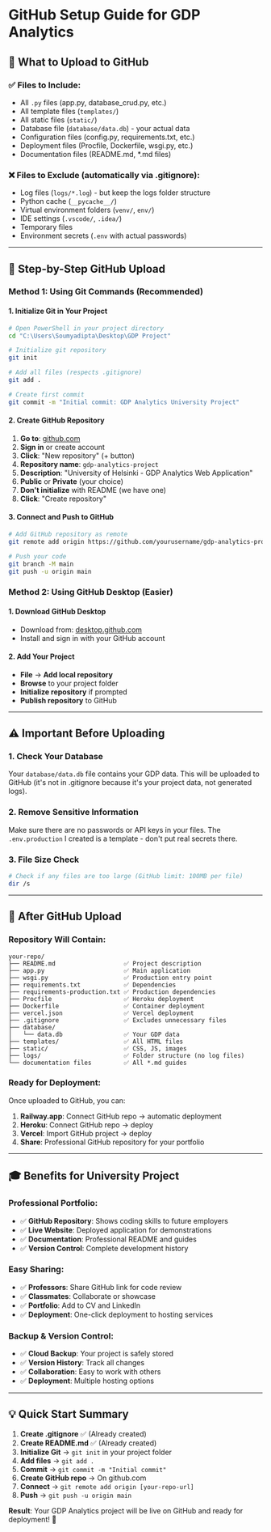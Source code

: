 # GitHub Setup Guide for GDP Analytics

## 📁 **What to Upload to GitHub**

### **✅ Files to Include:**
- All `.py` files (app.py, database_crud.py, etc.)
- All template files (`templates/`)
- All static files (`static/`)
- Database file (`database/data.db`) - your actual data
- Configuration files (config.py, requirements.txt, etc.)
- Deployment files (Procfile, Dockerfile, wsgi.py, etc.)
- Documentation files (README.md, *.md files)

### **❌ Files to Exclude (automatically via .gitignore):**
- Log files (`logs/*.log`) - but keep the logs folder structure
- Python cache (`__pycache__/`)
- Virtual environment folders (`venv/`, `env/`)
- IDE settings (`.vscode/`, `.idea/`)
- Temporary files
- Environment secrets (`.env` with actual passwords)

---

## 🚀 **Step-by-Step GitHub Upload**

### **Method 1: Using Git Commands (Recommended)**

#### **1. Initialize Git in Your Project**
```bash
# Open PowerShell in your project directory
cd "C:\Users\Soumyadipta\Desktop\GDP Project"

# Initialize git repository
git init

# Add all files (respects .gitignore)
git add .

# Create first commit
git commit -m "Initial commit: GDP Analytics University Project"
```

#### **2. Create GitHub Repository**
1. **Go to**: [github.com](https://github.com)
2. **Sign in** or create account
3. **Click**: "New repository" (+ button)
4. **Repository name**: `gdp-analytics-project`
5. **Description**: "University of Helsinki - GDP Analytics Web Application"
6. **Public** or **Private** (your choice)
7. **Don't initialize** with README (we have one)
8. **Click**: "Create repository"

#### **3. Connect and Push to GitHub**
```bash
# Add GitHub repository as remote
git remote add origin https://github.com/yourusername/gdp-analytics-project.git

# Push your code
git branch -M main
git push -u origin main
```

### **Method 2: Using GitHub Desktop (Easier)**

#### **1. Download GitHub Desktop**
- Download from: [desktop.github.com](https://desktop.github.com)
- Install and sign in with your GitHub account

#### **2. Add Your Project**
- **File** → **Add local repository**
- **Browse** to your project folder
- **Initialize repository** if prompted
- **Publish repository** to GitHub

---

## ⚠️ **Important Before Uploading**

### **1. Check Your Database**
Your `database/data.db` file contains your GDP data. This will be uploaded to GitHub (it's not in .gitignore because it's your project data, not generated logs).

### **2. Remove Sensitive Information**
Make sure there are no passwords or API keys in your files. The `.env.production` I created is a template - don't put real secrets there.

### **3. File Size Check**
```bash
# Check if any files are too large (GitHub limit: 100MB per file)
dir /s
```

---

## 🎯 **After GitHub Upload**

### **Repository Will Contain:**
```
your-repo/
├── README.md                   ✅ Project description
├── app.py                      ✅ Main application  
├── wsgi.py                     ✅ Production entry point
├── requirements.txt            ✅ Dependencies
├── requirements-production.txt ✅ Production dependencies
├── Procfile                    ✅ Heroku deployment
├── Dockerfile                  ✅ Container deployment  
├── vercel.json                 ✅ Vercel deployment
├── .gitignore                  ✅ Excludes unnecessary files
├── database/
│   └── data.db                 ✅ Your GDP data
├── templates/                  ✅ All HTML files
├── static/                     ✅ CSS, JS, images
├── logs/                       ✅ Folder structure (no log files)
└── documentation files         ✅ All *.md guides
```

### **Ready for Deployment:**
Once uploaded to GitHub, you can:
1. **Railway.app**: Connect GitHub repo → automatic deployment
2. **Heroku**: Connect GitHub repo → deploy
3. **Vercel**: Import GitHub project → deploy
4. **Share**: Professional GitHub repository for your portfolio

---

## 🎓 **Benefits for University Project**

### **Professional Portfolio:**
- ✅ **GitHub Repository**: Shows coding skills to future employers
- ✅ **Live Website**: Deployed application for demonstrations
- ✅ **Documentation**: Professional README and guides
- ✅ **Version Control**: Complete development history

### **Easy Sharing:**
- ✅ **Professors**: Share GitHub link for code review
- ✅ **Classmates**: Collaborate or showcase
- ✅ **Portfolio**: Add to CV and LinkedIn
- ✅ **Deployment**: One-click deployment to hosting services

### **Backup & Version Control:**
- ✅ **Cloud Backup**: Your project is safely stored
- ✅ **Version History**: Track all changes
- ✅ **Collaboration**: Easy to work with others
- ✅ **Deployment**: Multiple hosting options

---

## 💡 **Quick Start Summary**

1. **Create .gitignore** ✅ (Already created)
2. **Create README.md** ✅ (Already created)  
3. **Initialize Git** → `git init` in your project folder
4. **Add files** → `git add .`
5. **Commit** → `git commit -m "Initial commit"`
6. **Create GitHub repo** → On github.com
7. **Connect** → `git remote add origin [your-repo-url]`
8. **Push** → `git push -u origin main`

**Result**: Your GDP Analytics project will be live on GitHub and ready for deployment! 🚀